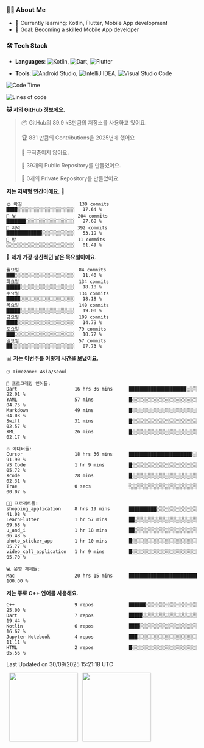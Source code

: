 ### 👨‍💻 About Me
- 🌱 Currently learning: Kotlin, Flutter, Mobile App development
- 🎯 Goal: Becoming a skilled Mobile App developer

### 🛠 Tech Stack
- **Languages**: ![Kotlin](https://img.shields.io/badge/Kotlin-0095D5?style=flat-square&logo=kotlin&logoColor=white), ![Dart](https://img.shields.io/badge/Dart-0175C2?style=flat-square&logo=dart&logoColor=white), ![Flutter](https://img.shields.io/badge/Flutter-02569B?style=flat-square&logo=flutter&logoColor=white)

- **Tools**:
![Android Studio](https://img.shields.io/badge/Android%20Studio-3DDC84?style=flat-square&logo=android-studio&logoColor=white), 
![IntelliJ IDEA](https://img.shields.io/badge/IntelliJ%20IDEA-000000?style=flat-square&logo=intellij-idea&logoColor=white), 
![Visual Studio Code](https://img.shields.io/badge/VS%20Code-007ACC?style=flat-square&logo=visual-studio-code&logoColor=white)

<!--START_SECTION:waka-->
![Code Time](http://img.shields.io/badge/Code%20Time-307%20hrs%2050%20mins-blue)

![Lines of code](https://img.shields.io/badge/%EC%A0%80%EB%8A%94%20%EC%97%AC%ED%83%9C%EA%B9%8C%EC%A7%80%20-518.4%20thousand%20%EC%A4%84%EC%9D%98%20%EC%BD%94%EB%93%9C%EB%A5%BC%20%EC%9E%91%EC%84%B1%ED%96%88%EC%96%B4%EC%9A%94.-blue)

**🐱 저의 GitHub 정보에요.** 

> 📦 GitHub의 89.9 kB만큼의 저장소를 사용하고 있어요. 
 > 
> 🏆 831 만큼의 Contributions을 2025년에 했어요
 > 
> 🚫 구직중이지 않아요.
 > 
> 📜 39개의 Public Repository를 만들었어요. 
 > 
> 🔑 0개의 Private Repository를 만들었어요. 
 > 
**저는 저녁형 인간이에요. 🦉** 

```text
🌞 아침                     130 commits         ████░░░░░░░░░░░░░░░░░░░░░   17.64 % 
🌆 낮　                     204 commits         ███████░░░░░░░░░░░░░░░░░░   27.68 % 
🌃 저녁                     392 commits         █████████████░░░░░░░░░░░░   53.19 % 
🌙 밤　                     11 commits          ░░░░░░░░░░░░░░░░░░░░░░░░░   01.49 % 
```
📅 **제가 가장 생산적인 날은 목요일이에요.** 

```text
월요일                      84 commits          ███░░░░░░░░░░░░░░░░░░░░░░   11.40 % 
화요일                      134 commits         █████░░░░░░░░░░░░░░░░░░░░   18.18 % 
수요일                      134 commits         █████░░░░░░░░░░░░░░░░░░░░   18.18 % 
목요일                      140 commits         █████░░░░░░░░░░░░░░░░░░░░   19.00 % 
금요일                      109 commits         ████░░░░░░░░░░░░░░░░░░░░░   14.79 % 
토요일                      79 commits          ███░░░░░░░░░░░░░░░░░░░░░░   10.72 % 
일요일                      57 commits          ██░░░░░░░░░░░░░░░░░░░░░░░   07.73 % 
```


📊 **저는 이번주를 이렇게 시간을 보냈어요.** 

```text
🕑︎ Timezone: Asia/Seoul

💬 프로그래밍 언어들: 
Dart                     16 hrs 36 mins      █████████████████████░░░░   82.01 % 
YAML                     57 mins             █░░░░░░░░░░░░░░░░░░░░░░░░   04.75 % 
Markdown                 49 mins             █░░░░░░░░░░░░░░░░░░░░░░░░   04.03 % 
Swift                    31 mins             █░░░░░░░░░░░░░░░░░░░░░░░░   02.57 % 
XML                      26 mins             █░░░░░░░░░░░░░░░░░░░░░░░░   02.17 % 

🔥 에디터들: 
Cursor                   18 hrs 36 mins      ███████████████████████░░   91.90 % 
VS Code                  1 hr 9 mins         █░░░░░░░░░░░░░░░░░░░░░░░░   05.72 % 
Xcode                    28 mins             █░░░░░░░░░░░░░░░░░░░░░░░░   02.31 % 
Trae                     0 secs              ░░░░░░░░░░░░░░░░░░░░░░░░░   00.07 % 

🐱‍💻 프로젝트들: 
shopping_application     8 hrs 19 mins       ██████████░░░░░░░░░░░░░░░   41.08 % 
LearnFlutter             1 hr 57 mins        ██░░░░░░░░░░░░░░░░░░░░░░░   09.68 % 
u_and_i                  1 hr 18 mins        ██░░░░░░░░░░░░░░░░░░░░░░░   06.48 % 
photo_sticker_app        1 hr 10 mins        █░░░░░░░░░░░░░░░░░░░░░░░░   05.77 % 
video_call_application   1 hr 9 mins         █░░░░░░░░░░░░░░░░░░░░░░░░   05.70 % 

💻 운영 체제들: 
Mac                      20 hrs 15 mins      █████████████████████████   100.00 % 
```

**저는 주로 C++ 언어를 사용해요.** 

```text
C++                      9 repos             ██████░░░░░░░░░░░░░░░░░░░   25.00 % 
Dart                     7 repos             █████░░░░░░░░░░░░░░░░░░░░   19.44 % 
Kotlin                   6 repos             ████░░░░░░░░░░░░░░░░░░░░░   16.67 % 
Jupyter Notebook         4 repos             ███░░░░░░░░░░░░░░░░░░░░░░   11.11 % 
HTML                     2 repos             █░░░░░░░░░░░░░░░░░░░░░░░░   05.56 % 
```




 Last Updated on 30/09/2025 15:21:18 UTC
<!--END_SECTION:waka-->

<p>
  <img height="180em" src="https://github-readme-stats.vercel.app/api?username=JongHyun070105&show_icons=true&include_all_commits=true&bg_color=0d1117&title_color=ffffff&text_color=c9d1d9&icon_color=79ff97">
  <img height="180em" src="https://github-readme-stats.vercel.app/api/top-langs/?username=JongHyun070105&layout=compact&langs_count=4&bg_color=0d1117&title_color=ffffff&text_color=c9d1d9&hide=php,jupyter%20notebook&hide_repo=EcoStep,mimir,git-session">
</p>
